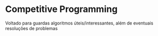 # Competitive Programming
 Voltado para guardas algoritmos úteis/interessantes, além de eventuais resoluções de problemas
